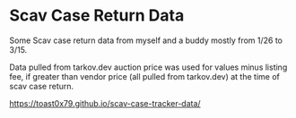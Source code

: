 # Scav Case Return Data
Some Scav case return data from myself and a buddy mostly from 1/26 to 3/15.

Data pulled from tarkov.dev auction price was used for values minus listing fee, if greater than vendor price (all pulled from tarkov.dev) at the time of scav case return.

https://toast0x79.github.io/scav-case-tracker-data/
